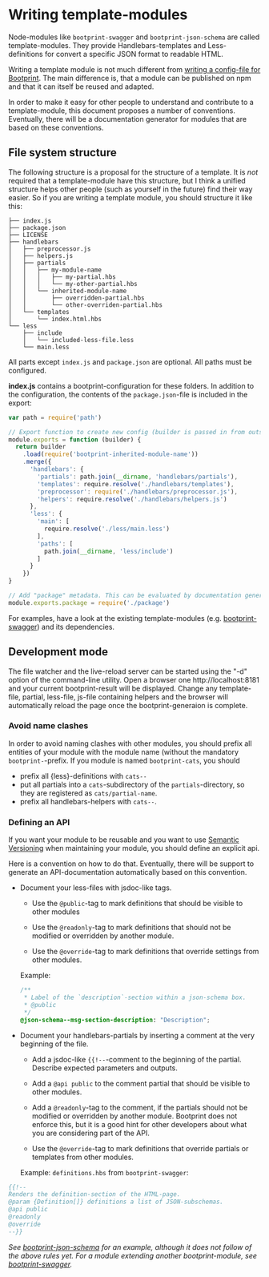 # Writing template-modules

Node-modules like `bootprint-swagger` and `bootprint-json-schema` are called template-modules.
They provide Handlebars-templates and Less-definitions for convert a specific JSON format
to readable HTML.

Writing a template module is not much different from [writing a config-file for Bootprint](config.md). 
The main difference is, that a module can be published on npm and that it can itself be reused and
adapted.

In order to make it easy for other people to understand and contribute to a template-module, this 
document proposes a number of conventions. Eventually, there will be a documentation generator for 
modules that are based on these conventions.

## File system structure

The following structure is a proposal for the structure of a template. It is *not* required 
that a template-module have this structure, but I think a unified structure helps other people (such
as yourself in the future) find their way easier. So if you are writing a template module, you should 
structure it like this:

```
├── index.js
├── package.json
├── LICENSE
├── handlebars
│   ├── preprocessor.js
│   ├── helpers.js
│   ├── partials
│   │   ├── my-module-name
│   │   │   ├── my-partial.hbs
│   │   │   └── my-other-partial.hbs
│   │   └── inherited-module-name
│   │       ├── overridden-partial.hbs
│   │       └── other-overriden-partial.hbs
│   └── templates
│       └── index.html.hbs
└── less
    ├── include
    │   └── included-less-file.less 
    └── main.less
```

All parts except `index.js` and `package.json` are optional. All paths must be configured. 

**index.js** contains a bootprint-configuration for these folders. 
In addition to the configuration, the contents of the `package.json`-file is 
included in the export:
  
```js
var path = require('path')

// Export function to create new config (builder is passed in from outside)
module.exports = function (builder) {
  return builder
    .load(require('bootprint-inherited-module-name'))
    .merge({
      'handlebars': {
        'partials': path.join(__dirname, 'handlebars/partials'),
        'templates': require.resolve('./handlebars/templates'),
        'preprocessor': require('./handlebars/preprocessor.js'),
        'helpers': require.resolve('./handlebars/helpers.js')
      },
      'less': {
        'main': [
          require.resolve('./less/main.less')
        ],
        'paths': [
          path.join(__dirname, 'less/include')
        ]
      }
    })
}

// Add "package" metadata. This can be evaluated by documentation generators
module.exports.package = require('./package')

```


For examples, have a look at the existing template-modules (e.g. [bootprint-swagger](https://github.com/nknapp/bootprint-swagger))
and its dependencies.

## Development mode

The file watcher and the live-reload server can be started using the "-d" option of the command-line utility.
Open a browser one http://localhost:8181 and your current bootprint-result will be displayed. Change any 
template-file, partial, less-file, js-file containing helpers and the browser will automatically reload the page
once the bootprint-generaion is complete.

### Avoid name clashes

In order to avoid naming clashes with other modules, you should prefix all
entities of your module with the module name (without the mandatory `bootprint-`-prefix. If you module is named `bootprint-cats`, you should

* prefix all {less}-definitions with `cats--`
* put all partials into a `cats`-subdirectory of the `partials`-directory, so
  they are registered as `cats/partial-name`.
* prefix all handlebars-helpers with `cats--`.


### Defining an API

If you want your module to be reusable and you want to use [Semantic Versioning](http://semver.org)
when maintaining your module, you should define an explicit api.

Here is a convention on how to do that. Eventually, there will be support to generate an
API-documentation automatically based on this convention.

* Document your less-files with jsdoc-like tags.

  * Use the `@public`-tag to mark definitions that should be visible
    to other modules

  * Use the `@readonly`-tag to mark definitions that should not be modified
    or overridden by another module.

  * Use the `@override`-tag to mark definitions that override settings from
    other modules.

  Example:
  ```css
  /**
   * Label of the `description`-section within a json-schema box.
   * @public
   */
  @json-schema--msg-section-description: "Description";

  ```

* Document your handlebars-partials by inserting a comment at the very beginning
  of the file.

  * Add a jsdoc-like `{{!--`-comment to the beginning of the partial. Describe expected parameters and
    outputs.

  * Add a `@api public` to the comment partial that
    should be visible to other modules.

  * Add a `@readonly`-tag to the comment, if the partials should
    not be modified or overridden by another module. Bootprint does not enforce this, 
    but it is a good hint for other developers about what you are considering part of the API.

  * Use the `@override`-tag to mark definitions that override partials or templates from
    other modules.

  Example: `definitions.hbs` from `bootprint-swagger`:

```hbs
{{!--
Renders the definition-section of the HTML-page.
@param {Definition[]} definitions a list of JSON-subschemas.
@api public
@readonly
@override
--}}
```

*See [bootprint-json-schema](http://github.com/nknapp/bootprint-json-schema) for an example, although it does not follow of the above rules yet.*
*For a module extending another bootprint-module, see [bootprint-swagger](http://github.com/nknapp/bootprint-swagger).*
